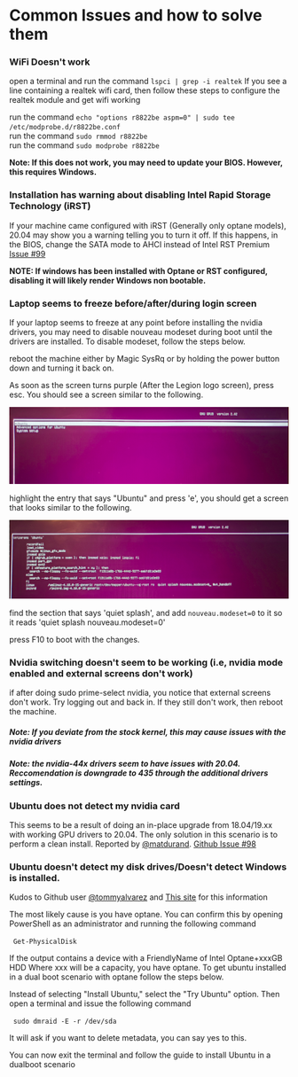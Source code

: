 # Common Issues and how to solve them

### WiFi Doesn't work

open a terminal and run the command `lspci | grep -i realtek` If you see a line containing a realtek wifi card, then follow these steps to configure the realtek module and get wifi working

run the command `echo "options r8822be aspm=0" | sudo tee /etc/modprobe.d/r8822be.conf`    
run the command `sudo rmmod r8822be`    
run the command `sudo modprobe r8822be`

**Note: If this does not work, you may need to update your BIOS. However, this requires Windows.**

### Installation has warning about disabling Intel Rapid Storage Technology (iRST)
If your machine came configured with iRST (Generally only optane models), 20.04 may show you a warning telling you to turn it off. If this happens, in the BIOS, change the SATA mode to AHCI instead of Intel RST Premium [Issue #99](https://github.com/kfechter/LegionY530Ubuntu/issues/99)

**NOTE: If windows has been installed with Optane or RST configured, disabling it will likely render Windows non bootable.**

### Laptop seems to freeze before/after/during login screen

If your laptop seems to freeze at any point before installing the nvidia drivers, you may need to disable nouveau modeset during boot until the drivers are installed. To disable modeset, follow the steps below.

reboot the machine either by Magic SysRq or by holding the power button down and turning it back on.

As soon as the screen turns purple (After the Legion logo screen), press esc. You should see a screen similar to the following.

![Selecting Ubuntu in Grub](../Images/grubSelectionScreen.png)

highlight the entry that says "Ubuntu" and press 'e', you should get a screen that looks similar to the following.

![Adding Nouveau.modeset=0](../Images/kernelOptions.png)

find the section that says 'quiet splash', and add `nouveau.modeset=0` to it so it reads 'quiet splash nouveau.modeset=0'

press F10 to boot with the changes.


### Nvidia switching doesn't seem to be working (i.e, nvidia mode enabled and external screens don't work)

if after doing sudo prime-select nvidia, you notice that external screens don't work. Try logging out and back in. If they still don't work, then reboot the machine. 

##### __Note: If you deviate from the stock kernel, this may cause issues with the nvidia drivers__

##### __Note: the nvidia-44x drivers seem to have issues with 20.04. Reccomendation is downgrade to 435 through the additional drivers settings.__

### Ubuntu does not detect my nvidia card
This seems to be a result of doing an in-place upgrade from 18.04/19.xx with working GPU drivers to 20.04. The only solution in this scenario is to perform a clean install. Reported by [@matdurand](https://github.com/matdurand). [Github Issue #98](https://github.com/kfechter/LegionY530Ubuntu/issues/98)

### Ubuntu doesn't detect my disk drives/Doesn't detect Windows is installed.

Kudos to Github user [@tommyalvarez](https://github.com/tommyalvarez) and [This site](https://davidvielmetter.com/tricks/installing-ubuntu-dual-boot-on-a-dell-precision-which-already-runs-windows-10/) for this information

The most likely cause is you have optane. You can confirm this by opening PowerShell as an administrator and running the following command 

` Get-PhysicalDisk`

If the output contains a device with a FriendlyName of Intel Optane+xxxGB HDD Where xxx will be a capacity, you have optane. To get ubuntu installed in a dual boot scenario with optane follow the steps below. 

Instead of selecting "Install Ubuntu," select the "Try Ubuntu" option. Then open a terminal and issue the following command

` sudo dmraid -E -r /dev/sda`

It will ask if you want to delete metadata, you can say yes to this. 

You can now exit the terminal and follow the guide to install Ubuntu in a dualboot scenario

